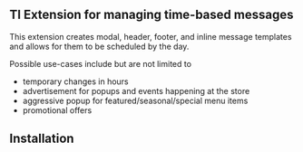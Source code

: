 ## TI Extension for managing time-based messages

This extension creates modal, header, footer, and inline message templates and allows for them to be scheduled by the day. 

Possible use-cases include but are not limited to

- temporary changes in hours
- advertisement for popups and events happening at the store
- aggressive popup for featured/seasonal/special menu items
- promotional offers


## Installation

